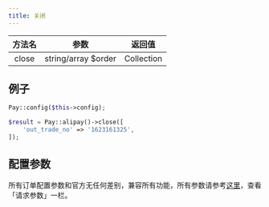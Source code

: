 ```yaml
---
title: 关闭
---
```


| 方法名 | 参数 | 返回值 |
| :---: | :---: | :---: |
| close | string/array $order | Collection |

## 例子

```php
Pay::config($this->config);

$result = Pay::alipay()->close([
    'out_trade_no' => '1623161325',
]);
```

## 配置参数

所有订单配置参数和官方无任何差别，兼容所有功能，所有参数请参考[这里](https://opendocs.alipay.com/apis/api_1/alipay.trade.close)，查看「请求参数」一栏。
